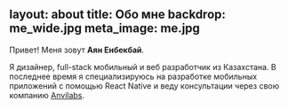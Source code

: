 layout: about
title: Обо мне
backdrop: me_wide.jpg
meta_image: me.jpg
---

Привет! Меня зовут **Аян Енбекбай**.

Я дизайнер, full-stack мобильный и веб разработчик из Казахстана. В последнее время я специализируюсь на разработке мобильных приложений с помощью React Native и веду консультации через свою компанию [Anvilabs](https://anvilabs.co).
